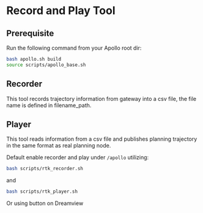 # Record and Play Tool

## Prerequisite

Run the following command from your Apollo root dir:

```bash
bash apollo.sh build
source scripts/apollo_base.sh
```

## Recorder

This tool records trajectory information from gateway into a csv file, the file
name is defined in filename_path.

## Player

This tool reads information from a csv file and publishes planning trajectory in
the same format as real planning node.

Default enable recorder and play under `/apollo` utilizing:

```bash
bash scripts/rtk_recorder.sh
```

and

```bash
bash scripts/rtk_player.sh
```

Or using button on Dreamview

